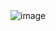 <img alt="image" src="https://github.com/pfistse/poker-solver/assets/146654813/56e8afec-71b3-424c-9fa0-8f5604868817">
